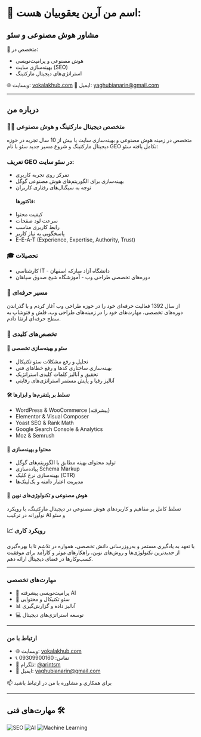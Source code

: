# 👋 اسم من آرین یعقوبیان هست:
## مشاور هوش مصنوعی و سئو

🔭 متخصص در:
- هوش مصنوعی و پرامپت‌نویسی
- بهینه‌سازی سایت (SEO)
- استراتژی‌های دیجیتال مارکتینگ

🌐 وبسایت: [vokalakhub.com](https://vokalakhub.com)
📧 ایمیل: yaghubianarin@gmail.com

---
## درباره من
### 👨‍💻 متخصص دیجیتال مارکتینگ و هوش مصنوعی
متخصص در زمینه هوش مصنوعی و بهینه‌سازی سایت با بیش از 10 سال تجربه در حوزه دیجیتال مارکتینگ و شروع مسیر جدید سئو با نام GEO تکامل یافته سئو:

### تعریف GEO در سئو سایت:
- تمرکز روی تجربه کاربری
- بهینه‌سازی برای الگوریتم‌های هوش مصنوعی گوگل
- توجه به سیگنال‌های رفتاری کاربران
  #### فاکتورها:
- کیفیت محتوا
- سرعت لود صفحات
- رابط کاربری مناسب
- پاسخگویی به نیاز کاربر
- E-E-A-T (Experience, Expertise, Authority, Trust)

### 🎓 تحصیلات
- کارشناسی IT - دانشگاه آزاد مبارکه اصفهان
- دوره‌های تخصصی طراحی وب - آموزشگاه شیخ صدوق سپاهان

### 💼 مسیر حرفه‌ای
از سال 1392 فعالیت حرفه‌ای خود را در حوزه طراحی وب آغاز کردم و با گذراندن دوره‌های تخصصی، مهارت‌های خود را در زمینه‌های طراحی وب، فلش و فتوشاپ به سطح حرفه‌ای ارتقا دادم.

### 🔧 تخصص‌های کلیدی

#### 🎯 سئو و بهینه‌سازی تخصصی
- تحلیل و رفع مشکلات سئو تکنیکال
- بهینه‌سازی ساختاری کدها و رفع خطاهای فنی
- تحقیق و آنالیز کلمات کلیدی استراتژیک
- آنالیز رقبا و پایش مستمر استراتژی‌های رقابتی

#### 🛠️ تسلط بر پلتفرم‌ها و ابزارها
- WordPress & WooCommerce (پیشرفته)
- Elementor & Visual Composer
- Yoast SEO & Rank Math
- Google Search Console & Analytics
- Moz & Semrush

#### 📝 محتوا و بهینه‌سازی
- تولید محتوای بهینه مطابق با الگوریتم‌های گوگل
- پیاده‌سازی Schema Markup
- بهینه‌سازی نرخ کلیک (CTR)
- مدیریت اعتبار دامنه و بک‌لینک‌ها

#### 🤖 هوش مصنوعی و تکنولوژی‌های نوین
تسلط کامل بر مفاهیم و کاربردهای هوش مصنوعی در دیجیتال مارکتینگ، با رویکرد نوآورانه در ترکیب AI و سئو

### 📈 رویکرد کاری
با تعهد به یادگیری مستمر و به‌روزرسانی دانش تخصصی، همواره در تلاشم تا با بهره‌گیری از جدیدترین تکنولوژی‌ها و روش‌های نوین، راهکارهای موثر و کارآمد برای موفقیت کسب‌وکارها در فضای دیجیتال ارائه دهم.

---
### مهارت‌های تخصصی
- 🤖 پرامپت‌نویسی پیشرفته AI
- 🎯 سئو تکنیکال و محتوایی
- 📊 آنالیز داده و گزارش‌گیری
- 💻 توسعه استراتژی‌های دیجیتال
---
### ارتباط با من
- 🌐 وبسایت: [vokalakhub.com](https://vokalakhub.com)
- 📞 تماس: 09309900160
- 📱 تلگرام: [@arintsm](https://t.me/arintsm)
- 📧 ایمیل: yaghubianarin@gmail.com

📫 برای همکاری و مشاوره با من در ارتباط باشید

---
## مهارت‌های فنی 🛠️
![SEO](https://img.shields.io/badge/-SEO-47A248?style=flat-square&logo=google&logoColor=white)
![AI](https://img.shields.io/badge/-Artificial_Intelligence-FF6F61?style=flat-square&logo=ai&logoColor=white)
![Machine Learning](https://img.shields.io/badge/-Machine_Learning-01ACC1?style=flat-square&logo=machine-learning&logoColor=white)
